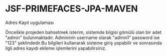 # JSF-PRIMEFACES-JPA-MAVEN
Adres Kayıt uygulaması

 Öncelikle projeden bahsetmek isterim, sistemde bilgisi gömülü olan bir adet "admin" bulunmaktadır.
 Admininin username olarak "admin1" password ise "123" şeklindedir.Bu bilgileri kullanarak sisteme giriş yapabilir
 ve sonrasında ilgli adres kayıdı ekleme işlemlerini yapabilirsiniz.
